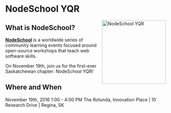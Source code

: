 # NodeSchool YQR

<img src="https://github.com/nodeschool/regina-sk/blob/gh-pages/assets/images/nodeschool-yqr.png" alt="NodeSchool YQR" width="200px" height="200px" style="float: right;" />

## What is NodeSchool?

[**NodeSchool**](http://nodeschool.io) is a worldwide series of community learning events focused around open-source workshops that teach web software skills.

On November 19th, join us for the first-ever Saskatchewan chapter: NodeSchool YQR!

## Where and When

November 19th, 2016
1:00 - 4:00 PM
The Rotunda, Innovation Place | 10 Research Drive | Regina, SK
